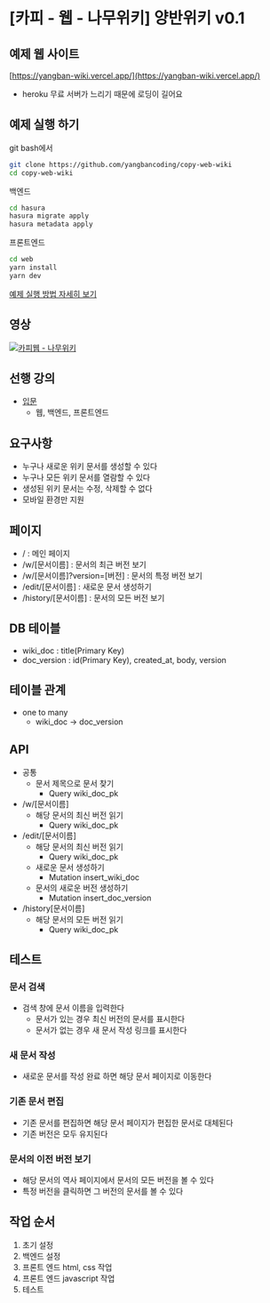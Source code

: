 # [카피 - 웹 - 나무위키] 양반위키 v0.1

## 예제 웹 사이트
[https://yangban-wiki.vercel.app/](https://yangban-wiki.vercel.app/)
- heroku 무료 서버가 느리기 때문에 로딩이 길어요

## 예제 실행 하기
git bash에서
```bash
git clone https://github.com/yangbancoding/copy-web-wiki
cd copy-web-wiki
```
백엔드

```bash
cd hasura
hasura migrate apply
hasura metadata apply
```
프론트엔드
```bash
cd web
yarn install
yarn dev
```
[예제 실행 방법 자세히 보기](https://github.com/YangbanCoding/yangban-beginner/blob/main/docs/project-web-practice.MD)

## 영상
[![카피웹 - 나무위키](http://img.youtube.com/vi/nj8HvLCa1-U/0.jpg)](http://www.youtube.com/watch?v=nj8HvLCa1-U "카피웹 - 나무위키")

## 선행 강의
- [입문](https://github.com/YangbanCoding/yangban-beginner/blob/main/docs/beginner.MD)
  - 웹, 백엔드, 프론트엔드

## 요구사항
- 누구나 새로운 위키 문서를 생성할 수 있다
- 누구나 모든 위키 문서를 열람할 수 있다
- 생성된 위키 문서는 수정, 삭제할 수 없다
- 모바일 환경만 지원

## 페이지
- / : 메인 페이지
- /w/[문서이름] : 문서의 최근 버전 보기
- /w/[문서이름]?version=[버전] : 문서의 특정 버전 보기
- /edit/[문서이름] : 새로운 문서 생성하기
- /history/[문서이름] : 문서의 모든 버전 보기

## DB 테이블
- wiki_doc : title(Primary Key)
- doc_version : id(Primary Key), created_at, body, version

## 테이블 관계
- one to many
  - wiki_doc -> doc_version

## API
- 공통
  - 문서 제목으로 문서 찾기
    - Query wiki_doc_pk
- /w/[문서이름]
  - 해당 문서의 최신 버전 읽기
    - Query wiki_doc_pk
- /edit/[문서이름]
  - 해당 문서의 최신 버전 읽기
    - Query wiki_doc_pk
  - 새로운 문서 생성하기
    - Mutation insert_wiki_doc
  - 문서의 새로운 버전 생성하기
    - Mutation insert_doc_version
- /history[문서이름]
  - 해당 문서의 모든 버전 읽기
    - Query wiki_doc_pk

## 테스트
### 문서 검색
- 검색 창에 문서 이름을 입력한다
  - 문서가 있는 경우 최신 버전의 문서를 표시한다
  - 문서가 없는 경우 새 문서 작성 링크를 표시한다
### 새 문서 작성
  - 새로운 문서를 작성 완료 하면 해당 문서 페이지로 이동한다
### 기존 문서 편집
  - 기존 문서를 편집하면 해당 문서 페이지가 편집한 문서로 대체된다
  - 기존 버전은 모두 유지된다
### 문서의 이전 버전 보기
  - 해당 문서의 역사 페이지에서 문서의 모든 버전을 볼 수 있다
  - 특정 버전을 클릭하면 그 버전의 문서를 볼 수 있다

## 작업 순서
1. 초기 설정
2. 백엔드 설정
3. 프론트 엔드 html, css 작업
4. 프론트 엔드 javascript 작업
5. 테스트
